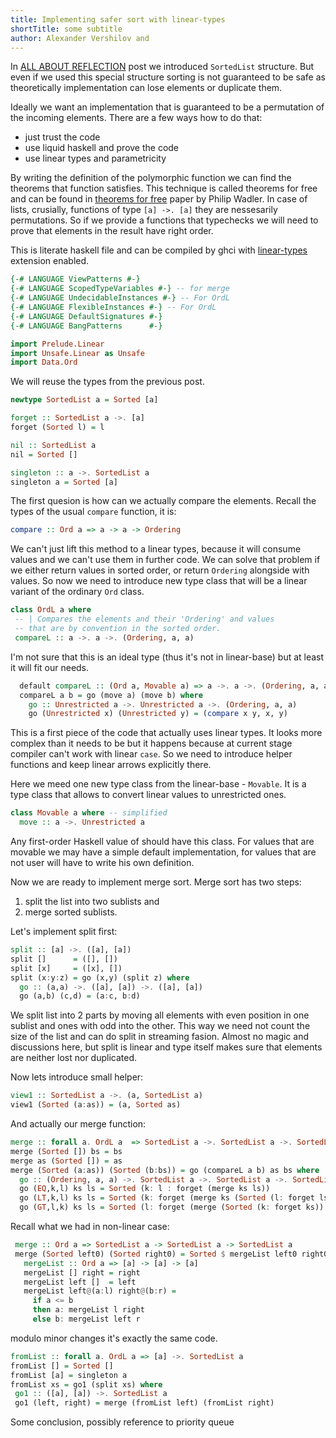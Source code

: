 ```yaml
---
title: Implementing safer sort with linear-types
shortTitle: some subtitle
author: Alexander Vershilov and 
---
```


In [ALL ABOUT REFLECTION](https://www.tweag.io/posts/2017-12-21-reflection-tutorial.html)
post we introduced `SortedList` structure. But even if we used this special structure sorting
is not guaranteed to be safe as theoretically implementation can lose elements or duplicate them.

Ideally we want an implementation that is guaranteed to be a permutation
of the incoming elements. There are a few ways how to do that:

  * just trust the code
  * use liquid haskell and prove the code
  * use linear types and parametricity

By writing the definition of the polymorphic function we can find the
theorems that function satisfies. This technique is called theorems
for free and can be found in [theorems for free](http://citeseer.ist.psu.edu/viewdoc/summary?doi=10.1.1.38.9875)
paper by Philip Wadler. In case of lists, crusially, functions of type `[a] ->. [a]`
they are nessesarily permutations. So if we provide a functions that typechecks we will need
to prove that elements in the result have right order.

This is literate haskell file and can be compiled by ghci with
[linear-types](https://www.microsoft.com/en-us/research/wp-content/uploads/2017/03/haskell-linear-submitted.pdf)
extension enabled.

```haskell
{-# LANGUAGE ViewPatterns #-}
{-# LANGUAGE ScopedTypeVariables #-} -- for merge
{-# LANGUAGE UndecidableInstances #-} -- For OrdL
{-# LANGUAGE FlexibleInstances #-} -- For OrdL
{-# LANGUAGE DefaultSignatures #-}
{-# LANGUAGE BangPatterns      #-}

import Prelude.Linear
import Unsafe.Linear as Unsafe
import Data.Ord
```

We will reuse the types from the previous post.

```haskell
newtype SortedList a = Sorted [a]

forget :: SortedList a ->. [a]
forget (Sorted l) = l

nil :: SortedList a
nil = Sorted []

singleton :: a ->. SortedList a
singleton a = Sorted [a]
```

The first quesion is how can we actually compare the elements.
Recall the types of the usual `compare` function, it is:

```haskell
compare :: Ord a => a -> a -> Ordering
```

We can't just lift this method to a linear types, because it
will consume values and we can't use them in further code.
We can solve that problem if we either return values in sorted
order, or return `Ordering` alongside with values. So now we need
to introduce new type class that will be a linear variant of the
ordinary `Ord` class.

```haskell
class OrdL a where
 -- | Compares the elements and their 'Ordering' and values
 -- that are by convention in the sorted order.
 compareL :: a ->. a ->. (Ordering, a, a)
```

I'm not sure that this is an ideal type (thus it's not in linear-base)
but at least it will fit our needs.

```haskell
  default compareL :: (Ord a, Movable a) => a ->. a ->. (Ordering, a, a)
  compareL a b = go (move a) (move b) where
    go :: Unrestricted a ->. Unrestricted a ->. (Ordering, a, a)
    go (Unrestricted x) (Unrestricted y) = (compare x y, x, y)
```

This is a first piece of the code that actually uses linear types.
It looks more complex than it needs to be but it happens because
at current stage compiler can't work with linear `case`. So we need
to introduce helper functions and keep linear arrows explicitly there.

Here we meed one new type class from the linear-base - `Movable`.
It is a type class  that allows to convert linear values to unrestricted ones.

```haskell
class Movable a where -- simplified
  move :: a ->. Unrestricted a
```

Any first-order Haskell value of should have this class. For values that are
movable we may have a simple default implementation, for values that are
not user will have to write his own definition.

Now we are ready to implement merge sort. Merge sort has two steps:

  1. split the list into two sublists and
  2. merge sorted sublists.

Let's implement split first:

```haskell
split :: [a] ->. ([a], [a])
split []      = ([], [])
split [x]     = ([x], [])
split (x:y:z) = go (x,y) (split z) where
  go :: (a,a) ->. ([a], [a]) ->. ([a], [a])
  go (a,b) (c,d) = (a:c, b:d)
```

We split list into 2 parts by moving all elements with even position in one
sublist and ones with odd into the other. This way we need not count the size
of the list and can do split in streaming fasion. Almost no magic and discussions
here, but split is linear and type itself makes sure that elements are neither
lost nor duplicated.

Now lets introduce small helper:

```haskell
view1 :: SortedList a ->. (a, SortedList a)
view1 (Sorted (a:as)) = (a, Sorted as)
```

And actually our merge function:

```haskell
merge :: forall a. OrdL a  => SortedList a ->. SortedList a ->. SortedList a
merge (Sorted []) bs = bs
merge as (Sorted []) = as
merge (Sorted (a:as)) (Sorted (b:bs)) = go (compareL a b) as bs where
  go :: (Ordering, a, a) ->. SortedList a ->. SortedList a ->. SortedList a
  go (EQ,k,l) ks ls = Sorted (k: l : forget (merge ks ls))
  go (LT,k,l) ks ls = Sorted (k: forget (merge ks (Sorted (l: forget ls))))
  go (GT,l,k) ks ls = Sorted (l: forget (merge (Sorted (k: forget ks)) ls))
```

Recall what we had in non-linear case:

```Haskell
 merge :: Ord a => SortedList a -> SortedList a -> SortedList a
 merge (Sorted left0) (Sorted right0) = Sorted $ mergeList left0 right0 where
   mergeList :: Ord a => [a] -> [a] -> [a]
   mergeList [] right = right
   mergeList left []  = left
   mergeList left@(a:l) right@(b:r) =
     if a <= b
     then a: mergeList l right
     else b: mergeList left r
```

modulo minor changes it's exactly the same code.

```haskell
fromList :: forall a. OrdL a => [a] ->. SortedList a
fromList [] = Sorted []
fromList [a] = singleton a
fromList xs = go1 (split xs) where
 go1 :: ([a], [a]) ->. SortedList a
 go1 (left, right) = merge (fromList left) (fromList right)
```

Some conclusion, possibly reference to priority queue


